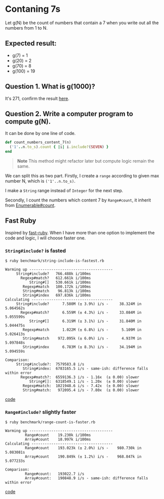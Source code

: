 # Contaning 7s

Let g(N) be the count of numbers that contain a 7 when you write out all the numbers from 1 to N.

## Expected result:
- g(7) = 1
- g(20) = 2
- g(70) = 8
- g(100) = 19

## Question 1. What is g(1000)?
It's 271, confirm the result [here](https://github.com/bater/containing_7s/blob/master/spec/calculator_spec.rb#L9).

## Question 2. Write a computer program to compute g(N).
It can be done by one line of code.
```rb
def count_numbers_content_7(n)
  ('1'..n.to_s).count { |i| i.include?(SEVEN) }
end
```
> **Note**
> This method might refactor later but compute logic remain the same.

We can split this as two part. Firstly, I create a `range` according to given max number N, which is `('1'..n.to_s)`.

I make a `String` range instead of `Integer` for the next step.

Secondly, I count the numbers which content 7 by `Range#count`, it inherit from [Enumerable#count](https://ruby-doc.org/core-2.7.1/Enumerable.html#method-i-count).

## Fast Ruby
Inspired by [fast-ruby](https://github.com/fastruby/fast-ruby). When I have more than one option to implement the code and logic, I will choose faster one.

### `String#include?` is fasted
```
$ ruby benchmark/string-include-is-fastest.rb

Warming up --------------------------------------
     String#include?   766.488k i/100ms
       Regexp#match?   612.661k i/100ms
           String#[]   530.661k i/100ms
        Regexp#match   100.172k i/100ms
        String#match    96.813k i/100ms
        String#index   697.836k i/100ms
Calculating -------------------------------------
     String#include?      7.580M (± 3.9%) i/s -     38.324M in   5.064562s
       Regexp#match?      6.559M (± 4.3%) i/s -     33.084M in   5.055599s
           String#[]      6.319M (± 3.1%) i/s -     31.840M in   5.044475s
        Regexp#match      1.022M (± 6.8%) i/s -      5.109M in   5.026413s
        String#match    972.095k (± 6.0%) i/s -      4.937M in   5.097848s
        String#index      6.783M (± 8.3%) i/s -     34.194M in   5.094559s

Comparison:
     String#include?:  7579583.8 i/s
        String#index:  6783165.5 i/s - same-ish: difference falls within error
       Regexp#match?:  6559136.3 i/s - 1.16x  (± 0.00) slower
           String#[]:  6318549.1 i/s - 1.20x  (± 0.00) slower
        Regexp#match:  1021948.6 i/s - 7.42x  (± 0.00) slower
        String#match:   972095.4 i/s - 7.80x  (± 0.00) slower
```
[code](benchmark/string-include-is-fastest.rb)

### `Range#include?` slightly faster
```
$ ruby benchmark/range-count-is-faster.rb

Warming up --------------------------------------
         Range#count    19.230k i/100ms
         Array#count    18.997k i/100ms
Calculating -------------------------------------
         Range#count    193.023k (± 2.0%) i/s -    980.730k in   5.083081s
         Array#count    190.849k (± 1.2%) i/s -    968.847k in   5.077233s

Comparison:
         Range#count:   193022.7 i/s
         Array#count:   190848.9 i/s - same-ish: difference falls within error
```
[code](benchmark/range-count-is-faster.rb)